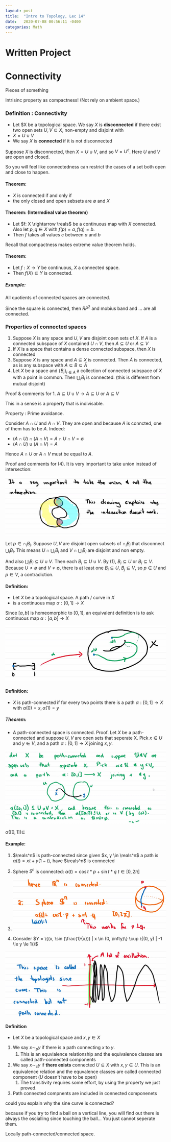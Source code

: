 ```yaml
---
layout: post
title:  "Intro to Topology, Lec 14"
date:   2020-07-08 00:56:11 -0400
categories: Math
---
```

# Written Project

# Connectivity
Pieces of something

Intrisinc property as compactness! (Not rely on ambient space.)

### Definition : Connectivity
* Let $X be a topological space. We say $X$ is **disconnected** if there exist two open sets $U, V \subseteq X$, non-empty and disjoint with
* $X = U \cup V$
* We say $X$ is **connected** if it is not disconnected

Suppose $X$ is disconnected, then $X = U \cup V$, and so $V = U^c$. Here $U$ and $V$ are open and closed.

So you will feel like connectedness can restrict the cases of a set both open and close to happen. 

#### Theorem: 
* $X$ is connected if and only if 
* the only closed and open sebsets are $\emptyset$ and $X$

#### Theorem: (Intermdieal value theorem)
* Let $f: X \rightarrow \reals$ be a continuous map with $X$ connected. Also let $p, q \in X$ with $f(p) = a, f(q) = b$.
* Then $f$ takes all values $c$ between $a$ and $b$

Recall that compactness makes extreme value theorem holds.

#### Theorem: 
* Let $f : X \rightarrow Y$ be continuous, $X$ a connected space. 
* Then $f(X) \subseteq Y$ is connected.

##### Example:
All quotients of connected spaces are connected.

Since the square is connected, then $RP^2$ and mobius band and ... are all connected.

### Properties of connected spaces
1. Suppose $X$ is any space and $U, V$ are disjoint open sets of $X$. If $A$ is a connected subspace of $X$ contained $U \cap V$, then $A \subseteq U$ or $A \subseteq V$
2. If $X$ is a space that contains a dense connected subspace, then $X$ is connected
3. Suppose $X$ is any space and $A \subseteq X$ is connected. Then $\bar{A}$ is connected, as is any subspace with $A \subseteq B \subseteq \bar{A}$
4. Let $X$ be a space and $\{B_i\}_{i \in A}$ a collection of connected subspace of $X$ with a point in common. Then $\bigcup_i B_i$ is connected. (this is different from mutual disjoint)

Proof & comments for 1.
$A \subseteq U \cup V \rightarrow A \subseteq U$ or $A \subseteq V$

This in a sense is a property that is indivisable.

Property : Prime avoidance.


Consider $A \cap U$ and $A  \cap V$. They are open and because $A$ is conncted, one of them has to be $A$. Indeed:
*  $(A \cap U) \cap (A \cap V) = A \cap U \cap V = \emptyset$
*  $(A \cap U) \cup (A \cap V) = A$

Hence $A \cap U$ or $A \cap V$ must be equal to $A$.

Proof and comments for (4).
It is very important to take union instead of intersection:

![](/assets/img/2020-07-08-14-09-35.png)

Let $p \in \cap_{i} B_i$. Suppose $U, V$ are disjoint open subsets of $\cap_{i} B_i$ that disconnect $\bigcup_{i}B_i$. This means $U \cap \bigcup_{i}B_i$ and $V \cap \bigcup_{i}B_i$ are disjoint and non empty.

And also $\bigcup_{i}B_i \subseteq U \cup V$. Then each $B_i \subseteq U\cup V$. By (1), $B_i \subseteq U$ or $B_i \subseteq V$. Because $U \neq \emptyset$ and $V\neq \emptyset$, there is at least one $B_i \subseteq U$, $B_j \subseteq V$, so $p \in U$ and $p \in V$, a contradiction.

#### Definition:
* Let $X$ be a topological space. A path / curve in $X$
* is a continuous map $\alpha : [0,1] \rightarrow X$

Since $[a,b]$ is homeomorphic to $[0,1]$, an equivalent definition is to ask continuous map $\alpha : [a,b] \rightarrow X$

![](/assets/img/2020-07-08-14-33-32.png)

#### Definition: 
* $X$ is path-connected if for every two points there is a path $\alpha : [0,1] \rightarrow X$ with $\alpha(0) = x, \alpha(1) = y$

##### Theorem:
* A path-connected space is connected.
Proof. Let  $X$ be a path-connected and suppose $U, V$ are open sets that seperate X. Pick $x \in U$ and $y \in V$, and a path $\alpha: [0,1] \rightarrow X$ joining $x, y$. 

![](/assets/img/2020-07-08-14-40-52.png)

$\alpha([0,1]) \subseteq$

#### Example:
1. $\reals^n$ is path-connected since given $x, y \in \reals^n$ a path is $\alpha(t) = xt + y(1-t)$, have $\reals^n$ is connected
2. Sphere $S^n$ is connected: $\alpha(t) = \cos t * p + \sin t * q$ $t \in [0, 2 \pi]$ 
3. ![](/assets/img/2020-07-08-14-46-36.png)

4. Consider $Y = \{(x, \sin (\frac{1}{x})) | x \in (0, \infty)\} \cup \{(0, y) | -1 \le y \le 1\}$

![](/assets/img/2020-07-08-14-48-54.png)

#### Definition
* Let $X$ be a topological space and $x, y \in X$
1. We say $x \sim_p y$ if there is a path connecting $x$ to $y$.
   1. This is an equvialence relationship and the equivalence classes are called path-connected components
2. We say $x \sim_c y$ if **there exists** connected $U \subseteq X$  with $x,y \in U$. This is an equivalence relation and the equvalence classes are called connected component ($U$ doesn't have to be open)
   1. The transitivity requires some effort, by using the property we just proved.
3. Path connected compnents are included in connected componenets

could you explain why the sine curve is connected?

because if you try to find a ball on a vertical line, you will find out there is always the oscialling since touching the ball... You just cannot seperate them.

Locally path-connected/connected space.